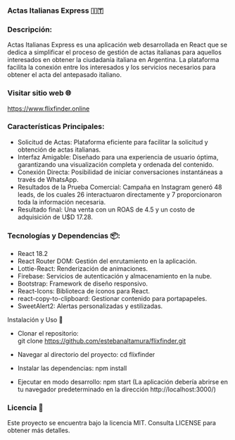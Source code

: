 ### Actas Italianas Express 🇮🇹

### Descripción:
Actas Italianas Express es una aplicación web desarrollada en React que se dedica a simplificar el proceso de gestión de actas italianas para aquellos interesados en obtener la ciudadanía italiana en Argentina. La plataforma facilita la conexión entre los interesados y los servicios necesarios para obtener el acta del antepasado italiano.


### Visitar sitio web 🌐
https://www.flixfinder.online


### Características Principales:
* Solicitud de Actas: Plataforma eficiente para facilitar la solicitud y obtención de actas italianas.
* Interfaz Amigable: Diseñado para una experiencia de usuario óptima, garantizando una visualización completa y ordenada del contenido.
* Conexión Directa: Posibilidad de iniciar conversaciones instantáneas a través de WhatsApp.
* Resultados de la Prueba Comercial: Campaña en Instagram generó 48 leads, de los cuales 26 interactuaron directamente y 7 proporcionaron toda la información necesaria.
* Resultado final: Una venta con un ROAS de 4.5 y un costo de adquisición de U$D 17.28.


### Tecnologías y Dependencias 📦:
* React 18.2
* React Router DOM: Gestión del enrutamiento en la aplicación.
* Lottie-React: Renderización de animaciones.
* Firebase: Servicios de autenticación y almacenamiento en la nube.
* Bootstrap: Framework de diseño responsivo.
* React-Icons: Biblioteca de íconos para React.
* react-copy-to-clipboard: Gestionar contenido para portapapeles.
* SweetAlert2: Alertas personalizadas y estilizadas.


Instalación y Uso 🚀
* Clonar el repositorio:  
git clone https://github.com/estebanaltamura/flixfinder.git

* Navegar al directorio del proyecto:
cd flixfinder

* Instalar las dependencias:
npm install

* Ejecutar en modo desarrollo:
npm start (La aplicación debería abrirse en tu navegador predeterminado en la dirección http://localhost:3000/)


### Licencia 📜
Este proyecto se encuentra bajo la licencia MIT. Consulta LICENSE para obtener más detalles.